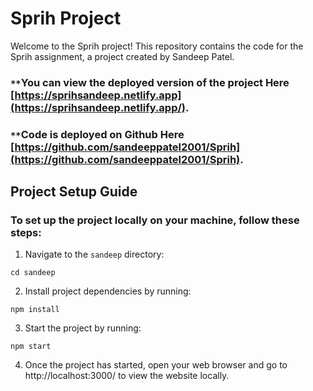 # Sprih Project

Welcome to the Sprih project! This repository contains the code for the Sprih assignment, a project created by Sandeep Patel.

### `**`You can view the deployed version of the project Here [https://sprihsandeep.netlify.app](https://sprihsandeep.netlify.app/).

### `**`Code is deployed on Github Here [https://github.com/sandeeppatel2001/Sprih](https://github.com/sandeeppatel2001/Sprih).

## Project Setup Guide

### To set up the project locally on your machine, follow these steps:

1. Navigate to the `sandeep` directory:
```
cd sandeep
```
2. Install project dependencies by running:
```
npm install
```
3. Start the project by running:
```
npm start
```
4. Once the project has started, open your web browser and go to http://localhost:3000/ to view the website locally.
